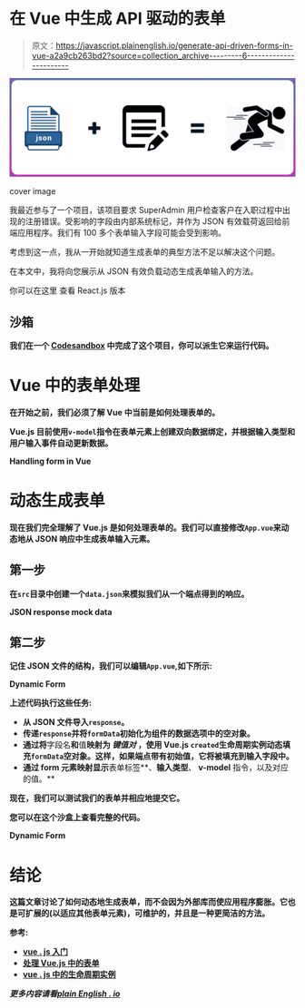 # 在 Vue 中生成 API 驱动的表单

> 原文：<https://javascript.plainenglish.io/generate-api-driven-forms-in-vue-a2a9cb263bd2?source=collection_archive---------6----------------------->

![](img/267458e6ba82b0613da31ba50f004613.png)

cover image

我最近参与了一个项目，该项目要求 SuperAdmin 用户检查客户在入职过程中出现的注册错误。受影响的字段由内部系统标记，并作为 JSON 有效载荷返回给前端应用程序。我们有 100 多个表单输入字段可能会受到影响。

考虑到这一点，我从一开始就知道生成表单的典型方法不足以解决这个问题。

在本文中，我将向您展示从 JSON 有效负载动态生成表单输入的方法。

你可以在这里 查看 React.js 版本[](/generating-api-driven-form-in-reactjs-d07ed54ca3f2)

## **沙箱**

**我们在一个 [Codesandbox](https://codesandbox.io/s/dynamic-form-vuejs-ilsn9?file=/src/App.vue:0-1004) 中完成了这个项目，你可以派生它来运行代码。**

# **Vue 中的表单处理**

**在开始之前，我们必须了解 Vue 中当前是如何处理表单的。**

**Vue.js 目前使用`v-model`指令在表单元素上创建双向数据绑定，并根据输入类型和用户输入事件自动更新数据。**

**Handling form in Vue**

# **动态生成表单**

**现在我们完全理解了 Vue.js 是如何处理表单的。我们可以直接修改`App.vue`来动态地从 JSON 响应中生成表单输入元素。**

## ****第一步****

**在`src`目录中创建一个`data.json`来模拟我们从一个端点得到的响应。**

**JSON response mock data**

## ****第二步****

**记住 JSON 文件的结构，我们可以编辑`App.vue`,如下所示:**

**Dynamic Form**

**上述代码执行这些任务:**

*   **从 JSON 文件导入`response`。**
*   **传递`response`并将`formData`初始化为组件的数据选项中的空对象。**
*   **通过将**字段名**和**值**映射为 ***键值对*** ，使用 Vue.js `created`生命周期实例动态填充`formData`空对象。这样，如果端点带有初始值，它将被填充到输入字段中。**
*   **通过 form 元素映射显示**表单标签**、**输入类型**、 **v-model** 指令，以及对应的值。**

**现在，我们可以测试我们的表单并相应地提交它。**

**您可以在这个沙盒上查看完整的代码。**

**Dynamic Form**

# **结论**

**这篇文章讨论了如何动态地生成表单，而不会因为外部库而使应用程序膨胀。它也是可扩展的(以适应其他表单元素)，可维护的，并且是一种更简洁的方法。**

****参考:****

*   **[vue . js 入门](https://vuejs.org/v2/guide/)**
*   **[处理 Vue.js 中的表单](https://vuejs.org/v2/guide/forms.html)**
*   **[vue . js 中的生命周期实例](https://vuejs.org/v2/guide/instance.html)**

***更多内容请看*[***plain English . io***](https://plainenglish.io/)**